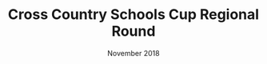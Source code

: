 ---
layout: default
title: Cross Country Schools Cup Regional Round
date: November 2018
location: Various
---